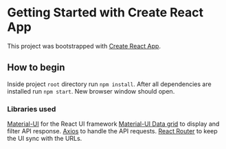 # Getting Started with Create React App

This project was bootstrapped with [Create React App](https://github.com/facebook/create-react-app).

## How to begin

Inside project `root` directory run `npm install`. After all dependencies are installed run `npm start`. New browser window should open.

### Libraries used

[Material-UI](https://material-ui.com/) for the React UI framework
[Material-UI Data grid](https://material-ui.com/components/data-grid/) to display and filter API response.
[Axios](https://github.com/axios/axios) to handle the API requests.
[React Router](https://reactrouter.com/web/) to keep the UI sync with the URLs.


